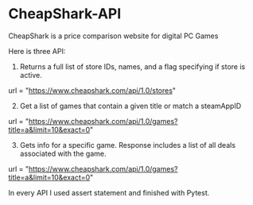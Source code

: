 # CheapShark-API

CheapShark is a price comparison website for digital PC Games

Here is three API:
1. Returns a full list of store IDs, names, and a flag specifying if store is active.
  
  url = "https://www.cheapshark.com/api/1.0/stores"

2. Get a list of games that contain a given title or match a steamAppID
  
  url = "https://www.cheapshark.com/api/1.0/games?title=a&limit=10&exact=0" 

3. Gets info for a specific game. Response includes a list of all deals associated with the game.
  
  url = "https://www.cheapshark.com/api/1.0/games?title=a&limit=10&exact=0"

In every API I used assert statement and finished with Pytest.

